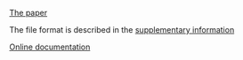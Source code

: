 [The paper](https://www.nature.com/articles/nmeth.3392)

The file format is described in the [supplementary information](https://static-content.springer.com/esm/art%3A10.1038%2Fnmeth.3392/MediaObjects/41592_2015_BFnmeth3392_MOESM239_ESM.pdf)

[Online documentation](https://imagej.net/plugins/bdv/)
